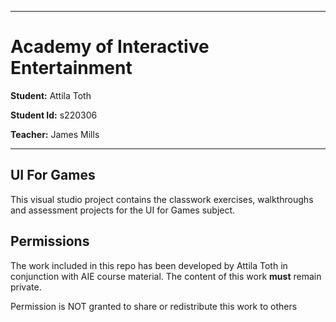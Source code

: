 
---
# Academy of Interactive Entertainment

**Student:** Attila Toth

**Student Id:** s220306

**Teacher:** James Mills

---


## UI For Games
This visual studio project contains the classwork exercises, walkthroughs and assessment projects for the UI for Games subject.

## Permissions
The work included in this repo has been developed by Attila Toth in conjunction with AIE course material. The content of this work **must** remain private.

Permission is NOT granted to share or redistribute this work to others

